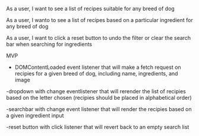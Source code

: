 As a user, I want to see a list of recipes suitable for any breed of dog

As a user, I wanto to see a list of recipes based on a particular ingredient for any breed of dog

As a user, I want to click a reset button to undo the filter or clear the search bar when searching for ingredients 

MVP
- DOMContentLoaded event listener that will make a fetch request on recipies for a given breed of dog, including name, ingredients, and image

-dropdown with change eventlistener that will rerender the list of recipies based on the letter chosen (recipies should be placed in alphabetical order)

-searchbar with change event listener that will render the recipies based on a given ingredient input 

-reset button with click listener that will revert back to an empty search list 